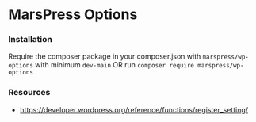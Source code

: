 # MarsPress Options
### Installation
Require the composer package in your composer.json with `marspress/wp-options` with minimum `dev-main` OR run `composer require marspress/wp-options`

### Resources
* https://developer.wordpress.org/reference/functions/register_setting/